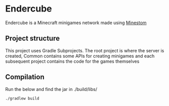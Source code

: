 # Endercube

Endercube is a Minecraft minigames network made using [Minestom](https://minestom.net)

## Project structure

This project uses Gradle Subprojects. The root project is where the server is created, Common contains some APIs for creating minigames and each subsequent project contains the code for the games themselves

## Compilation

Run the below and find the jar in ./build/libs/
```shell
./gradlew build
```
